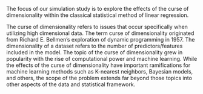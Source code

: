 The focus of our simulation study is to explore the effects of the curse of dimensionality within the classical statistical method of linear regression.

The curse of dimensionality refers to issues that occur specifically when utilizing high dimensional data. The term curse of dimensionality originated from Richard E. Bellmen’s exploration of dynamic programming in 1957. The dimensionality of a dataset refers to the number of predictors/features included in the model. The topic of the curse of dimensionality grew in popularity with the rise of computational power and machine learning. While the effects of the curse of dimensionality have important ramifications for machine learning methods such as K-nearest neighbors, Bayesian models, and others, the scope of the problem extends far beyond those topics into other aspects of the data and statistical framework. 
